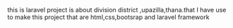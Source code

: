 this is laravel project is about division district ,upazilla,thana.that I have use to make this project that are html,css,bootsrap and laravel framework

